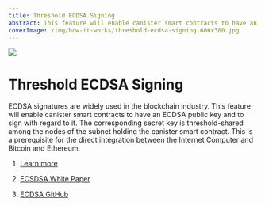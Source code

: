 ```yaml
---
title: Threshold ECDSA Signing
abstract: This feature will enable canister smart contracts to have an ECDSA public key and to sign with regard to it.
coverImage: /img/how-it-works/threshold-ecdsa-signing.600x300.jpg
---
```


![](/img/how-it-works/threshold-ecdsa-signing.600x300.jpg)

# Threshold ECDSA Signing

ECDSA signatures are widely used in the blockchain industry. This feature will enable canister smart contracts to have an ECDSA public key and to sign with regard to it. The corresponding secret key is threshold-shared among the nodes of the subnet holding the canister smart contract. This is a prerequisite for the direct integration between the Internet Computer and Bitcoin and Ethereum.

1. [Learn more](/how-it-works/threshold-ecdsa-signing/)

1. [ECSDSA White Paper](https://eprint.iacr.org/2021/1330)

1. [ECDSA GitHub](https://github.com/ic-association/nns-proposals/blob/main/proposals/governance/20210920T1500Z.md)

<!-- [Motion Proposal 21340](https://dashboard.internetcomputer.org/proposal/21340) -->

<!-- [The Internet Computer Community Adopts Threshold ECDSA Signatures Motion Proposal](https://medium.com/dfinity/the-internet-computer-community-approves-threshold-ecdsa-signatures-motion-proposal-65a0a3463492?source=friends_link&sk=db265995e31dac5ea751cd91e7b0a3b0) -->
